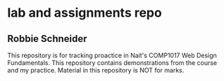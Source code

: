 # lab and assignments repo

## Robbie Schneider

This repository is for tracking proactice in Nait's COMP1017 Web Design Fundamentals. This repository contains demonstrations from the course and my practice. Material in this repository is NOT for marks.

